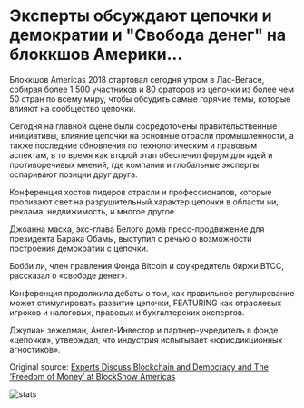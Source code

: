 # Эксперты обсуждают цепочки и демократии и "Свобода денег" на блоккшов Америки...

Блоккшов Americas 2018 стартовал сегодня утром в Лас-Вегасе, собирая более 1 500 участников и 80 ораторов из цепочки из более чем 50 стран по всему миру, чтобы обсудить самые горячие темы, которые влияют на сообщество цепочки.

Сегодня на главной сцене были сосредоточены правительственные инициативы, влияние цепочки на основные отрасли промышленности, а также последние обновления по технологическим и правовым аспектам, в то время как второй этап обеспечил форум для идей и противоречивых мнений, где компании и глобальные эксперты оспаривают позиции друг друга.

Конференция хостов лидеров отрасли и профессионалов, которые проливают свет на разрушительный характер цепочки в области ии, реклама, недвижимость, и многое другое.

Джоанна маска, экс-глава Белого дома пресс-продвижение для президента Барака Обамы, выступил с речью о возможности построения демократии с цепочки.

Бобби ли, член правления Фонда Bitcoin и соучредитель биржи BTCC, рассказал о «свободе денег».

Конференция продолжила дебаты о том, как правильное регулирование может стимулировать развитие цепочки, FEATURING как отраслевых игроков и налоговых, правовых и бухгалтерских экспертов.

Джулиан зежелман, Ангел-Инвестор и партнер-учредитель в фонде «цепочки», утверждал, что индустрия испытывает «юрисдикционных агностиков».

Original source: [Experts Discuss Blockchain and Democracy and The ‘Freedom of Money’ at BlockShow Americas](https://cointelegraph.com/news/experts-discuss-blockchain-and-democracy-and-the-freedom-of-money-at-blockshow-americas)

![stats](https://c.statcounter.com/11760860/0/a89fa40b/1/ "stats")